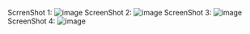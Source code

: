 ScrrenShot 1:
![image](https://github.com/Akanksha0421/Whatsapp-clone/assets/63147789/bd8f674a-e4ea-40f0-855d-b6c02a26e14c)
ScreenShot 2:
![image](https://github.com/Akanksha0421/Whatsapp-clone/assets/63147789/1d5a8b30-be95-4b80-ae82-48d43ae41f1b)
ScreenShot 3:
![image](https://github.com/Akanksha0421/Whatsapp-clone/assets/63147789/0c61c9b5-a9fb-45b0-8b97-405f404669e4)
ScreenShot 4:
![image](https://github.com/Akanksha0421/Whatsapp-clone/assets/63147789/d99467f4-fa4f-4ad3-8bf4-02387befa075)
